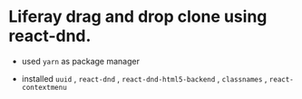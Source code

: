 # Liferay drag and drop clone using react-dnd.

-   used `yarn` as package manager

-   installed `uuid` , `react-dnd` , `react-dnd-html5-backend` , `classnames` , `react-contextmenu`
